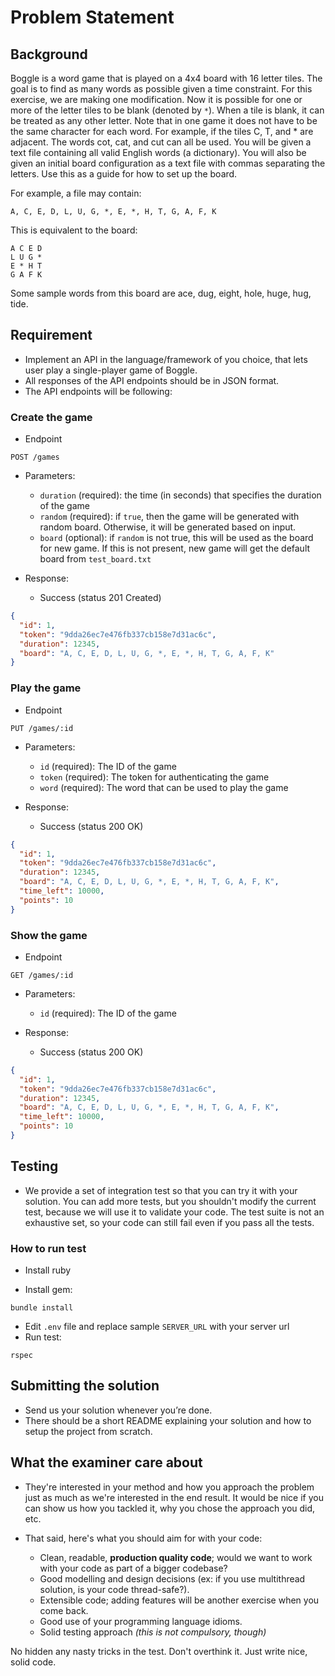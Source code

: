 # Problem Statement

## Background

Boggle is a word game that is played on a 4x4 board with 16 letter tiles.
The goal is to find as many words as possible given a time constraint.
For this exercise, we are making one modification.
Now it is possible for one or more of the letter tiles to be blank (denoted by `*`).
When a tile is blank, it can be treated as any other letter.
Note that in one game it does not have to be the same character for each word.
For example, if the tiles C, T, and * are adjacent. The words cot, cat,
and cut can all be used.  You will be given a text file containing all
valid English words (a dictionary). You will also be given an initial board
configuration as a text file with commas separating the letters.
Use this as a guide for how to set up the board.

For example, a file may contain:

```
A, C, E, D, L, U, G, *, E, *, H, T, G, A, F, K
```

This is equivalent to the board:

```
A C E D
L U G *
E * H T
G A F K
```

Some sample words from this board are ace, dug, eight, hole, huge, hug, tide.

## Requirement

- Implement an API in the language/framework of you choice,
that lets user play a single-player game of Boggle.
- All responses of the API endpoints should be in JSON format.
- The API endpoints will be following:

### Create the game

- Endpoint

```
POST /games
```

- Parameters:
  + `duration` (required): the time (in seconds) that specifies the duration of
    the game
  + `random` (required): if `true`, then the game will be generated with random
    board.  Otherwise, it will be generated based on input.
  + `board` (optional): if `random` is not true, this will be used as the board
    for new game. If this is not present, new game will get the default board
    from `test_board.txt`

- Response:
  + Success (status 201 Created)

```json
{
  "id": 1,
  "token": "9dda26ec7e476fb337cb158e7d31ac6c",
  "duration": 12345,
  "board": "A, C, E, D, L, U, G, *, E, *, H, T, G, A, F, K"
}
```

### Play the game

- Endpoint

```
PUT /games/:id
```

- Parameters:
  + `id` (required): The ID of the game
  + `token` (required): The token for authenticating the game
  + `word` (required): The word that can be used to play the game

- Response:
  + Success (status 200 OK)

```json
{
  "id": 1,
  "token": "9dda26ec7e476fb337cb158e7d31ac6c",
  "duration": 12345,
  "board": "A, C, E, D, L, U, G, *, E, *, H, T, G, A, F, K",
  "time_left": 10000,
  "points": 10
}
```

### Show the game

- Endpoint

```
GET /games/:id
```

- Parameters:
  + `id` (required): The ID of the game

- Response:
  + Success (status 200 OK)

```json
{
  "id": 1,
  "token": "9dda26ec7e476fb337cb158e7d31ac6c",
  "duration": 12345,
  "board": "A, C, E, D, L, U, G, *, E, *, H, T, G, A, F, K",
  "time_left": 10000,
  "points": 10
}
```

## Testing

- We provide a set of integration test so that you can try it with your
solution. You can add more tests, but you shouldn't modify the current test,
because we will use it to validate your code. The test suite is not an
exhaustive set, so your code can still fail even if you pass all the tests.

### How to run test

- Install ruby

- Install gem:

```
bundle install
```

- Edit `.env` file and replace sample `SERVER_URL` with your server url
- Run test:

```
rspec
```

## Submitting the solution

- Send us your solution whenever you’re done.
- There should be a short README explaining your solution and how to setup the
project from scratch.

## What the examiner care about

- They're interested in your method and how you approach the problem just as much as we're interested in the end result.
It would be nice if you can show us how you tackled it, why you chose the approach you did, etc.

- That said, here's what you should aim for with your code:

  - Clean, readable, **production quality code**; would we want to work with your code as part of a bigger codebase?
  - Good modelling and design decisions (ex: if you use multithread solution, is your code thread-safe?).
  - Extensible code; adding features will be another exercise when you come back.
  - Good use of your programming language idioms.
  - Solid testing approach _(this is not compulsory, though)_

No hidden any nasty tricks in the test. Don't overthink it. Just write nice, solid code.
